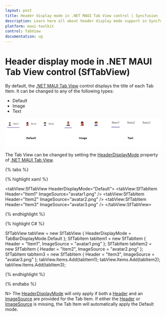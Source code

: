 ```yaml
---
layout: post
title: Header display mode in .NET MAUI Tab View control | Syncfusion
description: Learn here all about header display mode support in Syncfusion .NET MAUI Tab View (SfTabView) control and more.
platform: maui-toolkit
control: TabView
documentation: ug
---
```


# Header display mode in .NET MAUI Tab View control (SfTabView)

By default, the [.NET MAUI Tab View](https://help.syncfusion.com/cr/maui-toolkit/Syncfusion.Maui.Toolkit.TabView.SfTabView.html) control displays the title of each Tab Item. It can be changed to any of the following types:

* Default
* Image
* Text

![Image for HeaderDisplayMode](images/Header-Display-Mode.png)

The Tab View can be changed by setting the [HeaderDisplayMode](https://help.syncfusion.com/cr/maui-toolkit/Syncfusion.Maui.Toolkit.TabView.SfTabView.html#Syncfusion_Maui_Toolkit_TabView_SfTabView_HeaderDisplayMode) property of [.NET MAUI Tab View](https://help.syncfusion.com/cr/maui-toolkit/Syncfusion.Maui.Toolkit.TabView.html).

{% tabs %}

{% highlight xaml %}

<tabView:SfTabView HeaderDisplayMode="Default">
    <tabView:SfTabItem Header="Item1" ImageSource="avatar1.png" />
    <tabView:SfTabItem Header="Item2" ImageSource="avatar2.png" />
    <tabView:SfTabItem Header="Item3" ImageSource="avatar3.png" />
</tabView:SfTabView>

{% endhighlight %}

{% highlight C# %}

SfTabView tabView = new SfTabView
{
    HeaderDisplayMode = TabBarDisplayMode.Default
};
SfTabItem tabItem1 = new SfTabItem
{
    Header = "Item1",
    ImageSource = "avatar1.png"
};
SfTabItem tabItem2 = new SfTabItem
{
    Header = "Item2",
    ImageSource = "avatar2.png"
};
SfTabItem tabItem3 = new SfTabItem
{
    Header = "Item3",
    ImageSource = "avatar3.png"
};
tabView.Items.Add(tabItem1);
tabView.Items.Add(tabItem2);
tabView.Items.Add(tabItem3);

{% endhighlight %}

{% endtabs %}

N> The [HeaderDisplayMode](https://help.syncfusion.com/cr/maui-toolkit/Syncfusion.Maui.Toolkit.TabView.SfTabView.html#Syncfusion_Maui_Toolkit_TabView_SfTabView_HeaderDisplayMode) will only apply if both a [Header](https://help.syncfusion.com/cr/maui-toolkit/Syncfusion.Maui.Toolkit.TabView.SfTabItem.html#Syncfusion_Maui_Toolkit_TabView_SfTabItem_Header) and an [ImageSource](https://help.syncfusion.com/cr/maui-toolkit/Syncfusion.Maui.Toolkit.TabView.SfTabItem.html#Syncfusion_Maui_Toolkit_TabView_SfTabItem_ImageSource) are provided for the Tab Item. If either the [Header](https://help.syncfusion.com/cr/maui-toolkit/Syncfusion.Maui.Toolkit.TabView.SfTabItem.html#Syncfusion_Maui_Toolkit_TabView_SfTabItem_Header) or [ImageSource](https://help.syncfusion.com/cr/maui-toolkit/Syncfusion.Maui.Toolkit.TabView.SfTabItem.html#Syncfusion_Maui_Toolkit_TabView_SfTabItem_ImageSource) is missing, the Tab Item will automatically apply the Default mode.

